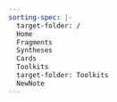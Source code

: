 ```yaml
---
sorting-spec: |-
  target-folder: /
  Home
  Fragments
  Syntheses
  Cards
  Toolkits
  target-folder: Toolkits
  NewNote
---
```

